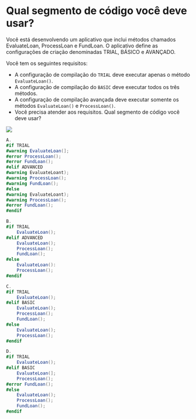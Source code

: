 ﻿Qual segmento de código você deve usar?
==================================

Você está desenvolvendo um aplicativo que inclui métodos chamados EvaluateLoan,
ProcessLoan e FundLoan. O aplicativo define as configurações de criação denominadas TRIAL,
BÁSICO e AVANÇADO.

Você tem os seguintes requisitos:

- A configuração de compilação do `TRIAL` deve executar apenas o método `EvaluateLoan()`.
- A configuração de compilação do `BASIC` deve executar todos os três métodos.
- A configuração de compilação avançada deve executar somente os métodos `EvaluateLoan()` e `ProcessLoan()`.
- Você precisa atender aos requisitos. Qual segmento de código você deve usar?

[![](https://cdn.briefmenow.org/wp-content/uploads/70-483-v2/287.jpg)](https://cdn.briefmenow.org/wp-content/uploads/70-483-v2/287.jpg)

```csharp
A. 
#if TRIAL
#warning EvaluateLoan(];
#error ProcessLoan();
#error FundLoan();
#elif ADVANCED
#warning EvaluateLoant);
#warning ProcessLoan();
#warning FundLoan();
#else
#warning EvaluateLoant);
#warning ProcessLoan();
#error FundLoan();
#endif

B. 
#if TRIAL
    EvaluateLoan();
#elif ADVANCED
    EvaluateLoan();
    ProcessLoan();
    FundLoan();
#else
    EvaluateLoan():
    ProcessLoan();
#endif

C. 
#if TRIAL
    EvaluateLoan();
#elif BASIC
    EvaluateLoan();
    ProcessLoan();
    FundLoan();
#else
    EvaluateLoan();
    ProcessLoan();
#endif

D.
#if TRIAL
    EvaluateLoan();
#elif BASIC
    EvaluateLoan(];
    ProcessLoan();
#error FundLoan();
#else
    EvaluateLoan();
    ProcessLoan();
    FundLoan();
#endif
```
